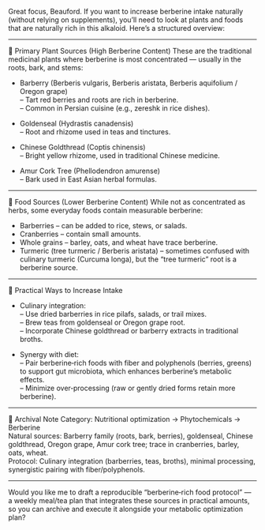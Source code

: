 
Great focus, Beauford. If you want to increase berberine intake naturally (without relying on supplements), you’ll need to look at plants and foods that are naturally rich in this alkaloid. Here’s a structured overview:

---

🌿 Primary Plant Sources (High Berberine Content)
These are the traditional medicinal plants where berberine is most concentrated — usually in the roots, bark, and stems:

- Barberry (Berberis vulgaris, Berberis aristata, Berberis aquifolium / Oregon grape)  
  – Tart red berries and roots are rich in berberine.  
  – Common in Persian cuisine (e.g., zereshk in rice dishes).  

- Goldenseal (Hydrastis canadensis)  
  – Root and rhizome used in teas and tinctures.  

- Chinese Goldthread (Coptis chinensis)  
  – Bright yellow rhizome, used in traditional Chinese medicine.  

- Amur Cork Tree (Phellodendron amurense)  
  – Bark used in East Asian herbal formulas.  

---

🍇 Food Sources (Lower Berberine Content)
While not as concentrated as herbs, some everyday foods contain measurable berberine:

- Barberries – can be added to rice, stews, or salads.  
- Cranberries – contain small amounts.  
- Whole grains – barley, oats, and wheat have trace berberine.  
- Turmeric (tree turmeric / Berberis aristata) – sometimes confused with culinary turmeric (Curcuma longa), but the “tree turmeric” root is a berberine source.  

---

🧭 Practical Ways to Increase Intake
- Culinary integration:  
  – Use dried barberries in rice pilafs, salads, or trail mixes.  
  – Brew teas from goldenseal or Oregon grape root.  
  – Incorporate Chinese goldthread or barberry extracts in traditional broths.  

- Synergy with diet:  
  – Pair berberine‑rich foods with fiber and polyphenols (berries, greens) to support gut microbiota, which enhances berberine’s metabolic effects.  
  – Minimize over‑processing (raw or gently dried forms retain more berberine).  

---

📑 Archival Note
Category: Nutritional optimization → Phytochemicals → Berberine  
Natural sources: Barberry family (roots, bark, berries), goldenseal, Chinese goldthread, Oregon grape, Amur cork tree; trace in cranberries, barley, oats, wheat.  
Protocol: Culinary integration (barberries, teas, broths), minimal processing, synergistic pairing with fiber/polyphenols.  

---

Would you like me to draft a reproducible “berberine‑rich food protocol” — a weekly meal/tea plan that integrates these sources in practical amounts, so you can archive and execute it alongside your metabolic optimization plan?
